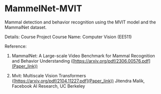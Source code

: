 # MammelNet-MVIT
Mammal detection and behavior recognition using the MVIT model and the MammalNet dataset.

Details:
Course Project
Course Name: Computer Vision (EE511)

Reference: 
1. MammalNet: A Large-scale Video Benchmark for Mammal Recognition and Behavior Understanding
   ([https://arxiv.org/pdf/2306.00576.pdf](Paper_link))

2. Mvit: Multiscale Vision Transformers ([https://arxiv.org/pdf/2104.11227.pdf](Paper_link))
   Jitendra Malik, Facebook AI Research, UC Berkeley

